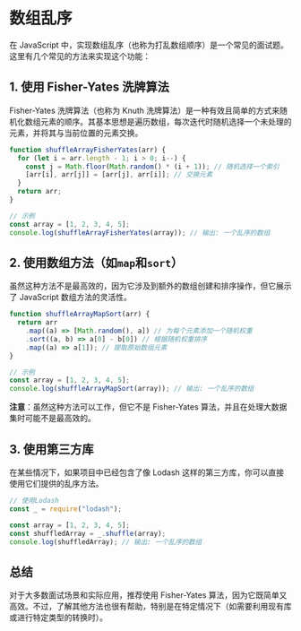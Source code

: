 # 数组乱序

在 JavaScript 中，实现数组乱序（也称为打乱数组顺序）是一个常见的面试题。这里有几个常见的方法来实现这个功能：

## 1. 使用 Fisher-Yates 洗牌算法

Fisher-Yates 洗牌算法（也称为 Knuth 洗牌算法）是一种有效且简单的方式来随机化数组元素的顺序。其基本思想是遍历数组，每次迭代时随机选择一个未处理的元素，并将其与当前位置的元素交换。

```javascript
function shuffleArrayFisherYates(arr) {
  for (let i = arr.length - 1; i > 0; i--) {
    const j = Math.floor(Math.random() * (i + 1)); // 随机选择一个索引
    [arr[i], arr[j]] = [arr[j], arr[i]]; // 交换元素
  }
  return arr;
}

// 示例
const array = [1, 2, 3, 4, 5];
console.log(shuffleArrayFisherYates(array)); // 输出: 一个乱序的数组
```

## 2. 使用数组方法（如`map`和`sort`）

虽然这种方法不是最高效的，因为它涉及到额外的数组创建和排序操作，但它展示了 JavaScript 数组方法的灵活性。

```javascript
function shuffleArrayMapSort(arr) {
  return arr
    .map((a) => [Math.random(), a]) // 为每个元素添加一个随机权重
    .sort((a, b) => a[0] - b[0]) // 根据随机权重排序
    .map((a) => a[1]); // 提取原始数组元素
}

// 示例
const array = [1, 2, 3, 4, 5];
console.log(shuffleArrayMapSort(array)); // 输出: 一个乱序的数组
```

**注意**：虽然这种方法可以工作，但它不是 Fisher-Yates 算法，并且在处理大数据集时可能不是最高效的。

## 3. 使用第三方库

在某些情况下，如果项目中已经包含了像 Lodash 这样的第三方库，你可以直接使用它们提供的乱序方法。

```javascript
// 使用Lodash
const _ = require("lodash");

const array = [1, 2, 3, 4, 5];
const shuffledArray = _.shuffle(array);
console.log(shuffledArray); // 输出: 一个乱序的数组
```

## 总结

对于大多数面试场景和实际应用，推荐使用 Fisher-Yates 算法，因为它既简单又高效。不过，了解其他方法也很有帮助，特别是在特定情况下（如需要利用现有库或进行特定类型的转换时）。
